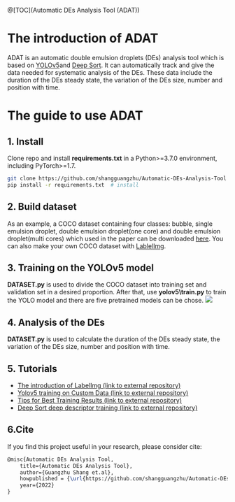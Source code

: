 @[TOC](Automatic DEs Analysis Tool (ADAT))

# The introduction of ADAT
ADAT is an automatic double emulsion droplets (DEs) analysis tool which is based on [YOLOv5](https://github.com/ultralytics/yolov5)and [Deep Sort](https://github.com/ZQPei/deep_sort_pytorch). It can automatically track and give the data needed for systematic analysis of the DEs. These data include the duration of the DEs steady state,  the variation of the DEs size, number and position with time. 
# The guide to use ADAT
## 1. Install
Clone repo and install **requirements.txt** in a Python>=3.7.0 environment, including PyTorch>=1.7.
```bash
git clone https://github.com/shangguangzhu/Automatic-DEs-Analysis-Tool  # clone
pip install -r requirements.txt  # install
```
## 2. Build dataset
As an example, a COCO dataset containing four classes: bubble, single emulsion droplet, double emulsion droplet(one core) and double emulsion droplet(multi cores) which used in the paper can be downloaded [here](). 
You can also make your own COCO dataset with [LablelImg](https://github.com/heartexlabs/labelImg). 

## 3. Training on the YOLOv5 model
**DATASET.py** is used to divide the COCO dataset into training set and validation set in a desired proportion. 
After that, use **yolov5\train.py** to train the YOLO model and there are five pretrained models can be chose.
![](https://img-blog.csdnimg.cn/img_convert/4802dde1e4f5f7b40ea381b559798e0f.png)
## 4. Analysis of the DEs
 **DATASET.py** is used to calculate  the duration of the DEs steady state,  the variation of the DEs size, number and position with time. 
## 5. Tutorials
* [The introduction of LabelImg (link to external repository)](https://github.com/heartexlabs/labelImg/blob/master/README.rst)&nbsp;
* [Yolov5 training on Custom Data (link to external repository)](https://github.com/ultralytics/yolov5/wiki/Train-Custom-Data)&nbsp;
*  [Tips for Best Training Results (link to external repository)](https://github.com/ultralytics/yolov5/wiki/Tips-for-Best-Training-Results)&nbsp;
* [Deep Sort deep descriptor training (link to external repository)](https://github.com/ZQPei/deep_sort_pytorch#training-the-re-id-model)&nbsp;

## 6.Cite
If you find this project useful in your research, please consider cite:
```latex
@misc{Automatic DEs Analysis Tool,
    title={Automatic DEs Analysis Tool},
    author={Guangzhu Shang et.al},
    howpublished = {\url{https://github.com/shangguangzhu/Automatic-DEs-Analysis-Tool}},
    year={2022}
}
```
